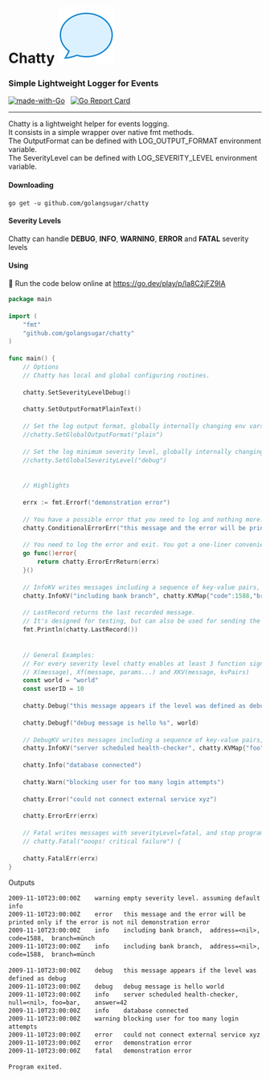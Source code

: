 # Chatty ![Chatty](etc/chatty.png)
### Simple Lightweight Logger for Events
[![made-with-Go](https://img.shields.io/badge/Made%20with-Go-1f425f.svg)](http://golang.org)
&nbsp;
[![Go Report Card](https://goreportcard.com/badge/github.com/golangsugar/chatty)](https://goreportcard.com/report/github.com/golangsugar/chatty)

---
Chatty is a lightweight helper for events logging. <br />
It consists in a simple wrapper over native fmt methods. <br />
The OutputFormat can be defined with LOG_OUTPUT_FORMAT environment variable. <br />
The SeverityLevel can be defined with LOG_SEVERITY_LEVEL environment variable. <br />

#### Downloading
```console
go get -u github.com/golangsugar/chatty
```

#### Severity Levels
Chatty can handle **DEBUG**, **INFO**, **WARNING**, **ERROR** and **FATAL** severity levels

#### Using
🔗 Run the code below online at https://go.dev/play/p/la8C2jFZ9IA

```go
package main

import (
	"fmt"
	"github.com/golangsugar/chatty"
)

func main() {
	// Options
	// Chatty has local and global configuring routines.
	
	chatty.SetSeverityLevelDebug()
	
	chatty.SetOutputFormatPlainText()

	// Set the log output format, globally internally changing env vars
	//chatty.SetGlobalOutputFormat("plain")

	// Set the log minimum severity level, globally internally changing env vars
	//chatty.SetGlobalSeverityLevel("debug")
	
	
	// Highlights
	
	errx := fmt.Errorf("demonstration error")
	
	// You have a possible error that you need to log and nothing more.
	chatty.ConditionalErrorErr("this message and the error will be printed only if the error is not nil", errx)
	
	// You need to log the error and exit. You got a one-liner convenient helper. 
	go func()error{
		return chatty.ErrorErrReturn(errx)
    }()

	// InfoKV writes messages including a sequence of key-value pairs, with severityLevel=info
	chatty.InfoKV("including bank branch", chatty.KVMap{"code":1588,"branch":"münch","address":nil})

	// LastRecord returns the last recorded message.
	// It's designed for testing, but can also be used for sending the same message for two or more output engines
	fmt.Println(chatty.LastRecord())
	
	
	// General Examples:
	// For every severity level chatty enables at least 3 function signatures:
	// X(message), Xf(message, params...) and XKV(message, kvPairs)
	const world = "world"
	const userID = 10
	
	chatty.Debug("this message appears if the level was defined as debug")
	
	chatty.Debugf("debug message is hello %s", world)

	// DebugKV writes messages including a sequence of key-value pairs, with severityLevel=debug
	chatty.InfoKV("server scheduled health-checker", chatty.KVMap{"foo":"bar","answer":42,"null":nil})

	chatty.Info("database connected")

	chatty.Warn("blocking user for too many login attempts")

	chatty.Error("could not connect external service xyz")
	
	chatty.ErrorErr(errx)

	// Fatal writes messages with severityLevel=fatal, and stop program with os.Exit(1)
	// chatty.Fatal("ooops! critical failure") {
	
	chatty.FatalErr(errx)
}
```
Outputs
```console
2009-11-10T23:00:00Z	warning	empty severity level. assuming default info
2009-11-10T23:00:00Z	error	this message and the error will be printed only if the error is not nil demonstration error
2009-11-10T23:00:00Z	info	including bank branch,	address=<nil>,	code=1588,	branch=münch
2009-11-10T23:00:00Z	info	including bank branch,	address=<nil>,	code=1588,	branch=münch

2009-11-10T23:00:00Z	debug	this message appears if the level was defined as debug
2009-11-10T23:00:00Z	debug	debug message is hello world
2009-11-10T23:00:00Z	info	server scheduled health-checker,	null=<nil>,	foo=bar,	answer=42
2009-11-10T23:00:00Z	info	database connected
2009-11-10T23:00:00Z	warning	blocking user for too many login attempts
2009-11-10T23:00:00Z	error	could not connect external service xyz
2009-11-10T23:00:00Z	error	demonstration error
2009-11-10T23:00:00Z	fatal	demonstration error

Program exited.
```
